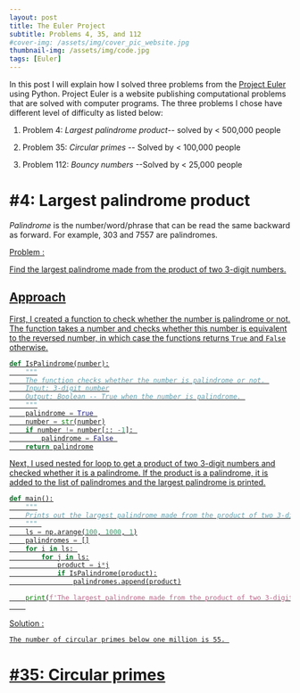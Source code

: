 ```yaml
---
layout: post
title: The Euler Project
subtitle: Problems 4, 35, and 112
#cover-img: /assets/img/cover_pic_website.jpg
thumbnail-img: /assets/img/code.jpg
tags: [Euler]
---
```


In this post I will explain how I solved three problems from the [Project Euler](https://projecteuler.net/) using Python. Project Euler is  a website publishing computational problems that are solved with computer programs.  The three problems I chose have different level of difficulty as listed below: 

1. Problem 4: *Largest palindrome product*--  solved by < 500,000 people

2. Problem 35: *Circular primes* -- Solved by < 100,000 people

3. Problem 112: *Bouncy numbers*  --Solved by < 25,000 people

   

# #4: Largest palindrome product

*Palindrome* is the number/word/phrase that can be read the same backward as forward. For example, 303  and 7557 are  palindromes. 

<u>Problem<u> : 

Find the largest palindrome made from the product of two 3-digit numbers. 

## Approach 

First, I created a function to check whether the number is palindrome or not. The function takes a  number and checks whether this number is equivalent to the reversed number, in which case the functions returns `True`  and `False`  otherwise. 

```python
def IsPalindrome(number):
    """
    The function checks whether the number is palindrome or not. 
    Input: 3-digit number
    Output: Boolean -- True when the number is palindrome. 
    """
    palindrome = True 
    number = str(number)
    if number != number[:: -1]: 
        palindrome = False 
    return palindrome
```

Next, I used nested for loop to get a product of two 3-digit numbers and checked whether it is a palindrome. If the product is a palindrome, it is added to the list of palindromes and the largest palindrome is printed. 

```python
def main():
    """
    Prints out the largest palindrome made from the product of two 3-digit numbers. 
    """ 
  	ls = np.arange(100, 1000, 1)
    palindromes = []
    for i in ls: 
        for j in ls:
            product = i*j
            if IsPalindrome(product):
                palindromes.append(product)

    print(f'The largest palindrome made from the product of two 3-digit numbers is {max(palindromes):,}.')
    
```

<u> Solution<u> : 

`The number of circular primes below one million is 55. `

# #35: Circular primes

